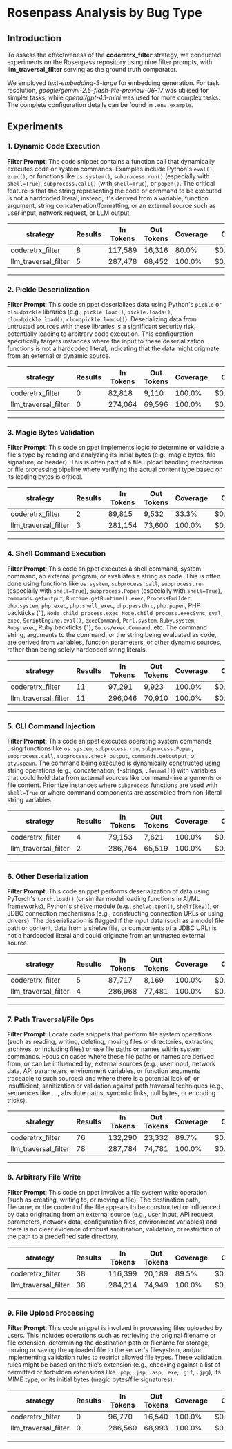 # Rosenpass Analysis by Bug Type

## Introduction

To assess the effectiveness of the **coderetrx_filter** strategy, we conducted experiments on the Rosenpass repository using nine filter prompts, with **llm_traversal_filter** serving as the ground truth comparator.  

We employed *text-embedding-3-large* for embedding generation. For task resolution, *google/gemini-2.5-flash-lite-preview-06-17* was utilised for simpler tasks, while *openai/gpt-4.1-mini* was used for more complex tasks. The complete configuration details can be found in `.env.example`.

## Experiments

### 1. Dynamic Code Execution

**Filter Prompt**: The code snippet contains a function call that dynamically executes code or system commands. Examples include Python's `eval()`, `exec()`, or functions like `os.system()`, `subprocess.run()` (especially with `shell=True`), `subprocess.call()` (with `shell=True`), or `popen()`. The critical feature is that the string representing the code or command to be executed is not a hardcoded literal; instead, it's derived from a variable, function argument, string concatenation/formatting, or an external source such as user input, network request, or LLM output.

| strategy             | Results | In Tokens | Out Tokens | Coverage | Cost    | Relative Cost |
| -------------------- | ------- | --------- | ---------- | -------- | ------- | ------------- |
| coderetrx_filter     | 8       | 117,589   | 16,316     | 80.0%    | $0.0731 | 0.33          |
| llm_traversal_filter | 5       | 287,478   | 68,452     | 100.0%   | $0.2245 | 1             |

------

### 2. Pickle Deserialization

**Filter Prompt**: This code snippet deserializes data using Python's `pickle` or `cloudpickle` libraries (e.g., `pickle.load()`, `pickle.loads()`, `cloudpickle.load()`, `cloudpickle.loads()`). Deserializing data from untrusted sources with these libraries is a significant security risk, potentially leading to arbitrary code execution. This configuration specifically targets instances where the input to these deserialization functions is not a hardcoded literal, indicating that the data might originate from an external or dynamic source.

| strategy             | Results | In Tokens | Out Tokens | Coverage | Cost    | Relative Cost |
| -------------------- | ------- | --------- | ---------- | -------- | ------- | ------------- |
| coderetrx_filter     | 0       | 82,818    | 9,110      | 100.0%   | $0.0477 | 0.22          |
| llm_traversal_filter | 0       | 274,064   | 69,596     | 100.0%   | $0.2210 | 1             |

------

### 3. Magic Bytes Validation

**Filter Prompt**: This code snippet implements logic to determine or validate a file's type by reading and analyzing its initial bytes (e.g., magic bytes, file signature, or header). This is often part of a file upload handling mechanism or file processing pipeline where verifying the actual content type based on its leading bytes is critical.

| strategy             | Results | In Tokens | Out Tokens | Coverage | Cost    | Relative Cost |
| -------------------- | ------- |-----------|------------| -------- |---------| ------------- |
| coderetrx_filter     | 2       | 89,815    | 9,532      | 33.3%    | $0.0512 | 0.61          |
| llm_traversal_filter | 3       | 281,154   | 73,600     | 100.0%   | $0.2302 | 1             |

------

### 4. Shell Command Execution

**Filter Prompt**: This code snippet executes a shell command, system command, an external program, or evaluates a string as code. This is often done using functions like `os.system`, `subprocess.call`, `subprocess.run` (especially with `shell=True`), `subprocess.Popen` (especially with `shell=True`), `commands.getoutput`, `Runtime.getRuntime().exec`, `ProcessBuilder`, `php.system`, `php.exec`, `php.shell_exec`, `php.passthru`, `php.popen`, PHP backticks (`` ` ``), `Node.child_process.exec`, `Node.child_process.execSync`, `eval`, `exec`, `ScriptEngine.eval()`, `execCommand`, `Perl.system`, `Ruby.system`, `Ruby.exec`, Ruby backticks (`` ` ``), `Go.os/exec.Command`, etc. The command string, arguments to the command, or the string being evaluated as code, are derived from variables, function parameters, or other dynamic sources, rather than being solely hardcoded string literals.

| strategy             | Results | In Tokens | Out Tokens | Coverage | Cost    | Relative Cost |
| -------------------- | ------- | --------- | ---------- | -------- | ------- | ------------- |
| coderetrx_filter     | 11      | 97,291    | 9,923      | 100.0%   | $0.0548 | 0.24          |
| llm_traversal_filter | 11      | 296,046   | 70,910     | 100.0%   | $0.2319 | 1             |

------

### 5. CLI Command Injection

**Filter Prompt**: This code snippet executes operating system commands using functions like `os.system`, `subprocess.run`, `subprocess.Popen`, `subprocess.call`, `subprocess.check_output`, `commands.getoutput`, or `pty.spawn`. The command being executed is dynamically constructed using string operations (e.g., concatenation, f-strings, `.format()`) with variables that could hold data from external sources like command-line arguments or file content. Prioritize instances where `subprocess` functions are used with `shell=True` or where command components are assembled from non-literal string variables.

| strategy             | Results | In Tokens | Out Tokens | Coverage | Cost    | Relative Cost |
| -------------------- | ------- | --------- | ---------- | -------- | ------- | ------------- |
| coderetrx_filter     | 4       | 79,153    | 7,621      | 100.0%   | $0.0439 | 0.20          |
| llm_traversal_filter | 2       | 286,764   | 65,519     | 100.0%   | $0.2195 | 1             |

------

### 6. Other Deserialization

**Filter Prompt**: This code snippet performs deserialization of data using PyTorch's `torch.load()` (or similar model loading functions in AI/ML frameworks), Python's `shelve` module (e.g., `shelve.open()`, `shelf[key]`), or JDBC connection mechanisms (e.g., constructing connection URLs or using drivers). The deserialization is flagged if the input data (such as a model file path or content, data from a shelve file, or components of a JDBC URL) is not a hardcoded literal and could originate from an untrusted external source.

| strategy             | Results | In Tokens | Out Tokens | Coverage | Cost    | Relative Cost |
| -------------------- | ------- | --------- | ---------- | -------- | ------- | ------------- |
| coderetrx_filter     | 5       | 87,717    | 8,169      | 100.0%   | $0.0482 | 0.20          |
| llm_traversal_filter | 4       | 286,968   | 77,481     | 100.0%   | $0.2388 | 1             |

------

### 7. Path Traversal/File Ops

**Filter Prompt**: Locate code snippets that perform file system operations (such as reading, writing, deleting, moving files or directories, extracting archives, or including files) or use file paths or names within system commands. Focus on cases where these file paths or names are derived from, or can be influenced by, external sources (e.g., user input, network data, API parameters, environment variables, or function arguments traceable to such sources) and where there is a potential lack of, or insufficient, sanitization or validation against path traversal techniques (e.g., sequences like `..`, absolute paths, symbolic links, null bytes, or encoding tricks).

| strategy             | Results | In Tokens | Out Tokens | Coverage | Cost    | Relative Cost |
| -------------------- | ------- | --------- | ---------- | -------- | ------- | ------------- |
| coderetrx_filter     | 76      | 132,290   | 23,332     | 89.7%    | $0.0902 | 0.38          |
| llm_traversal_filter | 78      | 287,784   | 74,781     | 100.0%   | $0.2348 | 1             |

------

### 8. Arbitrary File Write

**Filter Prompt**: This code snippet involves a file system write operation (such as creating, writing to, or moving a file). The destination path, filename, or the content of the file appears to be constructed or influenced by data originating from an external source (e.g., user input, API request parameters, network data, configuration files, environment variables) and there is no clear evidence of robust sanitization, validation, or restriction of the path to a predefined safe directory.

| strategy             | Results | In Tokens | Out Tokens | Coverage | Cost    | Relative Cost |
| -------------------- | ------- | --------- | ---------- | -------- | ------- | ------------- |
| coderetrx_filter     | 38      | 116,399   | 20,189     | 89.5%    | $0.0789 | 0.34          |
| llm_traversal_filter | 38      | 284,214   | 74,949     | 100.0%   | $0.2336 | 1             |

------

### 9. File Upload Processing

**Filter Prompt**: This code snippet is involved in processing files uploaded by users. This includes operations such as retrieving the original filename or file extension, determining the destination path or filename for storage, moving or saving the uploaded file to the server's filesystem, and/or implementing validation rules to restrict allowed file types. These validation rules might be based on the file's extension (e.g., checking against a list of permitted or forbidden extensions like `.php`, `.jsp`, `.asp`, `.exe`, `.gif`, `.jpg`), its MIME type, or its initial bytes (magic bytes/file signatures).

| strategy             | Results | In Tokens | Out Tokens | Coverage | Cost    | Relative Cost |
| -------------------- | ------- | --------- | ---------- | -------- | ------- | ------------- |
| coderetrx_filter     | 0       | 96,770    | 16,540     | 100.0%   | $0.0652 | 0.29          |
| llm_traversal_filter | 0       | 286,560   | 68,993     | 100.0%   | $0.2250 | 1             |

------
